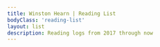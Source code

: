 ```yaml
---
title: Winston Hearn | Reading List
bodyClass: 'reading-list'
layout: list
description: Reading logs from 2017 through now
---
```

